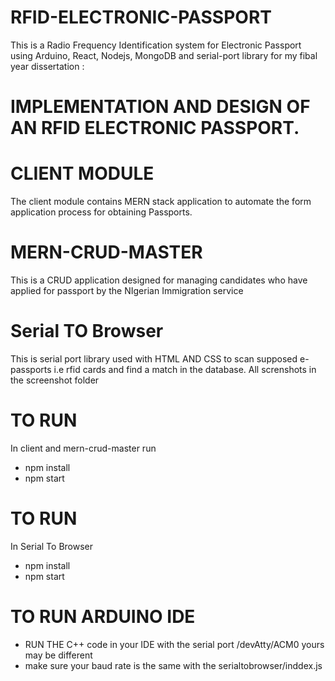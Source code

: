 # RFID-ELECTRONIC-PASSPORT
This is a Radio Frequency Identification system for Electronic Passport using Arduino, React, Nodejs, MongoDB and serial-port library for my fibal year dissertation :
# IMPLEMENTATION AND DESIGN OF AN RFID ELECTRONIC PASSPORT.
# CLIENT MODULE
The client module contains MERN stack application to automate the form application process for obtaining Passports.
# MERN-CRUD-MASTER
This is a CRUD application designed for managing candidates who have applied for passport by the NIgerian Immigration service
# Serial TO Browser
This is serial port library used with HTML AND CSS to scan supposed e-passports i.e rfid cards and find a match in the database.
All screnshots in the screenshot folder

# TO RUN
In client and mern-crud-master  run
* npm install
* npm start
# TO RUN 
In Serial To Browser
* npm install
* npm start
# TO RUN ARDUINO IDE
* RUN THE C++ code in your IDE with the serial port /devAtty/ACM0 yours may be different 
* make sure your baud rate is the same with the serialtobrowser/inddex.js 
